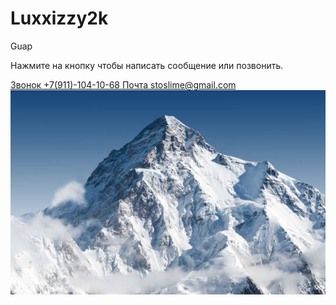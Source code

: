 # Luxxizzy2k
Guap
<p>Нажмите на кнопку чтобы написать сообщение или позвонить.</p>
<a href="+7(911)-104-10-68">Звонок +7(911)-104-10-68 </a> 
<a href="stoslime@gmail.com">Почта stoslime@gmail.com </a>
<img src="istockphoto-1288385045-612x612.jpg" alt="альтернативный текст">
